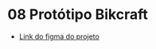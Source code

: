 # 08 Protótipo Bikcraft

- [Link do figma do projeto](https://www.figma.com/file/EoSHth8E2hkI0rEkf9H11r/08-Prot%C3%B3tipo---Bikcraft-02?type=design&node-id=0%3A1&mode=design&t=kych3VBCh6PjBKEx-1)